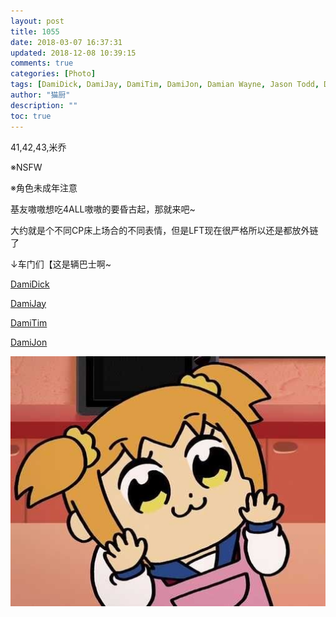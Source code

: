 ```yaml
---
layout: post
title: 1055
date: 2018-03-07 16:37:31
updated: 2018-12-08 10:39:15
comments: true
categories: [Photo]
tags: [DamiDick, DamiJay, DamiTim, DamiJon, Damian Wayne, Jason Todd, Dick Grayson, Jonathan Kent, Tim Drake]
author: "猫厨"
description: ""
toc: true
---
```


<p>41,42,43,米乔</p> 
<p>※NSFW</p> 
<p>※角色未成年注意</p> 
<p>基友嗷嗷想吃4ALL嗷嗷的要昏古起，那就来吧~</p> 
<p>大约就是个不同CP床上场合的不同表情，但是LFT现在很严格所以还是都放外链了</p> 
<p>↓车门们【这是辆巴士啊~</p> 
<p><a rel="nofollow" href="http://file.damidick.anime-japan.net/411psd.jpg" target="_blank"  >DamiDick</a>&nbsp;</p> 
<p><a rel="nofollow" href="http://file.damidick.anime-japan.net/42.jpg" target="_blank"  >DamiJay</a></p> 
<p><a rel="nofollow" href="http://file.damidick.anime-japan.net/43psd.jpg" target="_blank"  >DamiTim</a></p> 
<p><a rel="nofollow" href="http://file.damidick.anime-japan.net/MJ.jpg" target="_blank"  >DamiJon</a></p>

![](https://raw.githubusercontent.com/alicewish/meowchain247/master/img_cVZNdzJtQk9JV2ZabTJjaWdSUEVWdHR1QmlOd0FJOEQ2MzZBTndROVByMkdVV3hWcktGZkVBPT0.jpg)